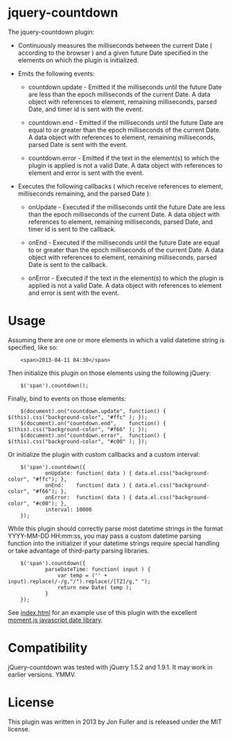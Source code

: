 jquery-countdown
================
The jquery-countdown plugin:
- Continuously measures the milliseconds between the current Date ( according to the browser )
  and a given future Date specified in the elements on which the plugin is initialized.

- Emits the following events:
   - countdown.update - Emitted if the milliseconds until the future Date are less than the epoch milliseconds of the
                        current Date. A data object with references to element, remaining milliseconds, parsed Date, and timer id
                        is sent with the event.

   - countdown.end    - Emitted if the milliseconds until the future Date are equal to or greater than the epoch
                        milliseconds of the current Date. A data object with references to element, remaining milliseconds, parsed Date
                        is sent with the event.

   - countdown.error  - Emitted if the text in the element(s) to which the plugin is applied is not a valid Date.
                        A data object with references to element and error is sent with the event.


- Executes the following callbacks ( which receive references to element, milliseconds remaining, and the parsed Date ):
   - onUpdate         - Executed if the milliseconds until the future Date are less than the epoch milliseconds of the
                        current Date. A data object with references to element, remaining milliseconds, parsed Date, and timer id
                        is sent to the callback.

   - onEnd            - Executed if the milliseconds until the future Date are equal to or greater than the epoch
                        milliseconds of the current Date. A data object with references to element, remaining milliseconds, parsed Date
                        is sent to the callback.

   - onError          - Executed if the text in the element(s) to which the plugin is applied is not a valid Date.
                        A data object with references to element and error is sent with the event.


Usage
=====
Assuming there are one or more elements in which a valid datetime string is specified, like so:

        <span>2013-04-11 04:30</span>

Then initialize this plugin on those elements using the following jQuery:

        $('span').countdown();

Finally, bind to events on those elements:

        $(document).on("countdown.update", function() { $(this).css("background-color", "#ffc" ); });
        $(document).on("countdown.end",    function() { $(this).css("background-color", "#f66" ); });
        $(document).on("countdown.error",  function() { $(this).css("background-color", "#c00" ); });

Or initialize the plugin with custom callbacks and a custom interval:

        $('span').countdown({
                onUpdate: function( data ) { data.el.css("background-color", "#ffc"); },
                onEnd:    function( data ) { data.el.css("background-color", "#f66"); },
                onError:  function( data ) { data.el.css("background-color", "#c00"); },
                interval: 10000
        });

While this plugin should correctly parse most datetime strings in the format YYYY-MM-DD HH:mm:ss, you may pass a custom
datetime parsing function into the initializer if your datetime strings require special handling or take advantage
of third-party parsing libraries.

        $('span').countdown({
                parseDateTime: function( input ) {
                    var temp = ('' + input).replace(/-/g,"/").replace(/[TZ]/g," ");
                    return new Date( temp );
                }
        });

See [index.html](index.html) for an example use of this plugin with the excellent [moment.js javascript date library](http://momentjs.com).


Compatibility
=============
jQuery-countdown was tested with jQuery 1.5.2 and 1.9.1. It may work in earlier versions. YMMV.


License
=======

This plugin was written in 2013 by Jon Fuller and is released under the MIT license.

